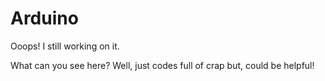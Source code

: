 # Arduino
Ooops! I still working on it.

What can you see here?
Well, just codes full of crap but, could be helpful!

